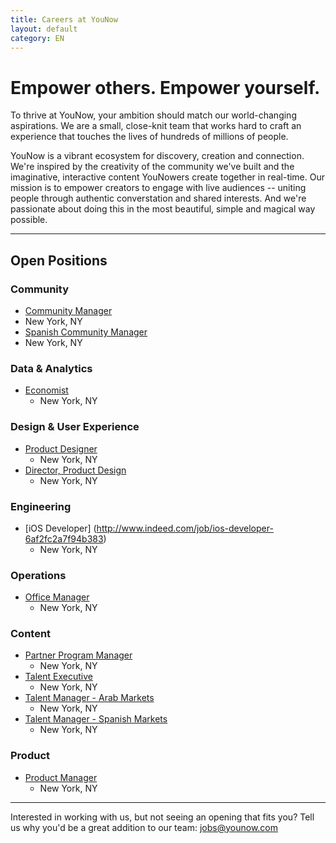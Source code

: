 ```yaml
---
title: Careers at YouNow
layout: default
category: EN
---
```

# Empower others. Empower yourself.

To thrive at YouNow, your ambition should match our world-changing aspirations. We are a small, close-knit team that works hard to craft an experience that touches the lives of hundreds of millions of people.

YouNow is a vibrant ecosystem for discovery, creation and connection. We're inspired by the creativity of the community we've built and the imaginative, interactive content YouNowers create together in real-time. Our mission is to empower creators to engage with live audiences -- uniting people through authentic converstation and shared interests. And we're passionate about doing this in the most beautiful, simple and magical way possible.

---

<div id="jobsColumns" note="do not edit this line">
<div id="column1" note="do not edit this line">

## Open Positions

### Community 
- [Community Manager](http://www.indeed.com/job/community-manager-ec423aa225d31f93)
 - New York, NY
- [Spanish Community Manager](http://www.indeed.com/job/spanish-community-manager-232226af95da87ec)
 - New York, NY

### Data & Analytics
- [Economist](http://www.indeed.com/job/economist-cff6159426a74d82)
  - New York, NY

### Design & User Experience
- [Product Designer](http://www.indeed.com/job/product-designer-32cc54da1dfb228a)
  - New York, NY
- [Director, Product Design](http://www.indeed.com/job/director-product-design-7d1284466b02a612)
  - New York, NY

### Engineering
- [iOS Developer] (http://www.indeed.com/job/ios-developer-6af2fc2a7f94b383)
  - New York, NY

</div note="do not edit this line">
<div id="column2" note="do not edit this line">

### Operations
- [Office Manager](http://www.indeed.com/job/office-manager-7bad5cd53afbc1ed)
  - New York, NY

### Content
- [Partner Program Manager](http://www.indeed.com/job/partner-program-manager-9dca7a0aa2cc087e)
  - New York, NY
- [Talent Executive](http://www.indeed.com/job/talent-executive-1557ed08943a837e)
  - New York, NY
- [Talent Manager - Arab Markets](http://www.indeed.com/job/talent-manager-arab-markets-46af7f95d65d25dc)
  - New York, NY
- [Talent Manager - Spanish Markets](http://www.indeed.com/job/talent-manager-spanish-markets-1df170ee252ef477)
  - New York, NY

### Product
- [Product Manager](http://www.indeed.com/job/product-manager-4869b6bc4fb4de47)
  - New York, NY

</div note="do not edit this line">
</div note="do not edit this line">
    
---

Interested in working with us, but not seeing an opening that fits you? Tell us why you'd be a great addition to our team: [jobs@younow.com](jobs@younow.com)
